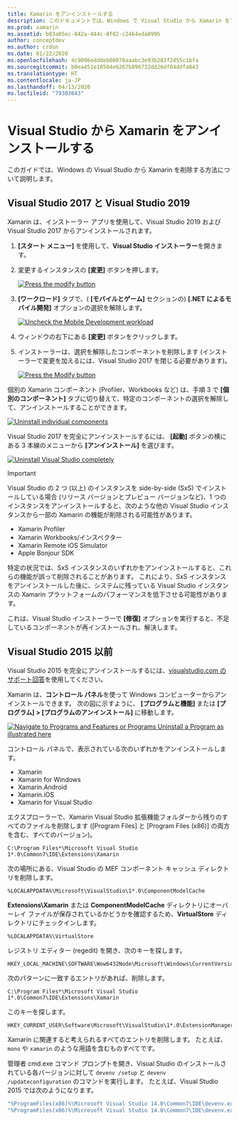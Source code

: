 ```yaml
---
title: Xamarin をアンインストールする
description: このドキュメントでは、Windows で Visual Studio から Xamarin をアンインストールする方法について説明します。
ms.prod: xamarin
ms.assetid: b83a85ec-842a-444c-8f82-c2464eda099b
author: conceptdev
ms.author: crdun
ms.date: 01/22/2020
ms.openlocfilehash: 4c9096edddeb00070aaabc3e93b283f2d55c1bfa
ms.sourcegitcommit: b0ea451e18504e6267b896732dd26df64ddfa843
ms.translationtype: HT
ms.contentlocale: ja-JP
ms.lasthandoff: 04/13/2020
ms.locfileid: "79303643"
---
```

# <a name="uninstall-xamarin-from-visual-studio"></a>Visual Studio から Xamarin をアンインストールする

このガイドでは、Windows の Visual Studio から Xamarin を削除する方法について説明します。

<a name="uninstallvs2017" />

## <a name="visual-studio-2019-and-visual-studio-2017"></a>Visual Studio 2017 と Visual Studio 2019

Xamarin は、インストーラー アプリを使用して、Visual Studio 2019 および Visual Studio 2017 からアンインストールされます。

1. **[スタート メニュー]** を使用して、**Visual Studio インストーラー**を開きます。

2. 変更するインスタンスの **[変更]** ボタンを押します。

    [![](uninstalling-xamarin-images/vs2017-02-sml.png "Press the modify button")](uninstalling-xamarin-images/vs2017-02.png#lightbox)

3. **[ワークロード]** タブで、( **[モバイルとゲーム]** セクションの) **[.NET によるモバイル開発]** オプションの選択を解除します。

    [![](uninstalling-xamarin-images/vs2017-03-sml.png "Uncheck the Mobile Development workload")](uninstalling-xamarin-images/vs2017-03.png#lightbox)

4. ウィンドウの右下にある **[変更]** ボタンをクリックします。

5. インストーラーは、選択を解除したコンポーネントを削除します (インストーラーで変更を加えるには、Visual Studio 2017 を閉じる必要があります)。

    [![](uninstalling-xamarin-images/vs2017-04-sml.png "Press the Modify button")](uninstalling-xamarin-images/vs2017-04.png#lightbox)

個別の Xamarin コンポーネント (Profiler、Workbooks など) は、手順 3 で **[個別のコンポーネント]** タブに切り替えて、特定のコンポーネントの選択を解除して、アンインストールすることができます。

[![](uninstalling-xamarin-images/vs2017-components-sml.png "Uninstall individual components")](uninstalling-xamarin-images/vs2017-components.png#lightbox)

Visual Studio 2017 を完全にアンインストールするには、 **[起動]** ボタンの横にある 3 本線のメニューから **[アンインストール]** を選びます。

[![](uninstalling-xamarin-images/vs2017-uninstall-sml.png "Uninstall Visual Studio completely")](uninstalling-xamarin-images/vs2017-uninstall.png#lightbox)

> [!IMPORTANT]
> Visual Studio の 2 つ (以上) のインスタンスを side-by-side (SxS) でインストールしている場合 (リリース バージョンとプレビュー バージョンなど)、1 つのインスタンスをアンインストールすると、次のような他の Visual Studio インスタンスから一部の Xamarin の機能が削除される可能性があります。
>
> - Xamarin Profiler
> - Xamarin Workbooks/インスペクター
> - Xamarin Remote iOS Simulator
> - Apple Bonjour SDK
>
> 特定の状況では、SxS インスタンスのいずれかをアンインストールすると、これらの機能が誤って削除されることがあります。 これにより、SxS インスタンスをアンインストールした後に、システムに残っている Visual Studio インスタンスの Xamarin プラットフォームのパフォーマンスを低下させる可能性があります。
>
>これは、Visual Studio インストーラーで **[修復]** オプションを実行すると、不足しているコンポーネントが再インストールされ、解決します。

<a name="uninstallvs2015"></a>

## <a name="visual-studio-2015-and-earlier"></a>Visual Studio 2015 以前

Visual Studio 2015 を完全にアンインストールするには、[visualstudio.com のサポート回答](https://visualstudio.microsoft.com/vs/support/vs2015/uninstall-visual-studio-2015/)を使用してください。

Xamarin は、**コントロール パネル**を使って Windows コンピューターからアンインストールできます。 次の図に示すように、 **[プログラムと機能]** または **[プログラム] > [プログラムのアンインストール]** に移動します。

 [![](uninstalling-xamarin-images/image3.png "Navigate to Programs and Features or Programs  Uninstall a Program as illustrated here")](uninstalling-xamarin-images/image3.png#lightbox)

コントロール パネルで、表示されている次のいずれかをアンインストールします。

- Xamarin
- Xamarin for Windows
- Xamarin.Android
- Xamarin.iOS
- Xamarin for Visual Studio

エクスプローラーで、Xamarin Visual Studio 拡張機能フォルダーから残りのすべてのファイルを削除します ([Program Files] と [Program Files (x86)] の両方を含む、すべてのバージョン)。

```
C:\Program Files*\Microsoft Visual Studio 1*.0\Common7\IDE\Extensions\Xamarin
```

次の場所にある、Visual Studio の MEF コンポーネント キャッシュ ディレクトリを削除します。

```
%LOCALAPPDATA%\Microsoft\VisualStudio\1*.0\ComponentModelCache
```

**Extensions\Xamarin** または **ComponentModelCache** ディレクトリにオーバーレイ ファイルが保存されているかどうかを確認するため、**VirtualStore** ディレクトリにチェックインします。

```
%LOCALAPPDATA%\VirtualStore
```

レジストリ エディター (regedit) を開き、次のキーを探します。

```
HKEY_LOCAL_MACHINE\SOFTWARE\Wow6432Node\Microsoft\Windows\CurrentVersion\SharedDlls
```

次のパターンに一致するエントリがあれば、削除します。

```
C:\Program Files*\Microsoft Visual Studio 1*.0\Common7\IDE\Extensions\Xamarin
```

このキーを探します。

```
HKEY_CURRENT_USER\Software\Microsoft\VisualStudio\1*.0\ExtensionManager\PendingDeletions
```

Xamarin に関連すると考えられるすべてのエントリを削除します。 たとえば、`mono` や `xamarin` のような用語を含むものすべてです。

管理者 cmd.exe コマンド プロンプトを開き、Visual Studio のインストールされている各バージョンに対して `devenv /setup` と `devenv /updateconfiguration` のコマンドを実行します。 たとえば、Visual Studio 2015 では次のようになります。

```cmd
"%ProgramFiles(x86)%\Microsoft Visual Studio 14.0\Common7\IDE\devenv.exe" /setup
"%ProgramFiles(x86)%\Microsoft Visual Studio 14.0\Common7\IDE\devenv.exe" /updateconfiguration
```
